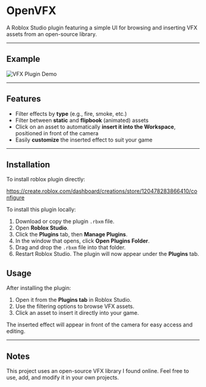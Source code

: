 # OpenVFX

A Roblox Studio plugin featuring a simple UI for browsing and inserting VFX assets from an open-source library.

---

## Example

![VFX Plugin Demo](https://github.com/user-attachments/assets/3a4d3e0f-a5dd-4217-b362-d8b19c337fa0)

---

## Features

- Filter effects by **type** (e.g., fire, smoke, etc.)
- Filter between **static** and **flipbook** (animated) assets
- Click on an asset to automatically **insert it into the Workspace**, positioned in front of the camera
- Easily **customize** the inserted effect to suit your game

---

## Installation

To install roblox plugin directly:

https://create.roblox.com/dashboard/creations/store/120478283866410/configure

To install this plugin locally:

1. Download or copy the plugin `.rbxm` file.
2. Open **Roblox Studio**.
3. Click the **Plugins** tab, then **Manage Plugins**.
4. In the window that opens, click **Open Plugins Folder**.
5. Drag and drop the `.rbxm` file into that folder.
6. Restart Roblox Studio. The plugin will now appear under the **Plugins** tab.

## Usage

After installing the plugin:
1. Open it from the **Plugins tab** in Roblox Studio.
2. Use the filtering options to browse VFX assets.
3. Click an asset to insert it directly into your game.

The inserted effect will appear in front of the camera for easy access and editing.

---

## Notes

This project uses an open-source VFX library I found online. Feel free to use, add, and modify it in your own projects.
